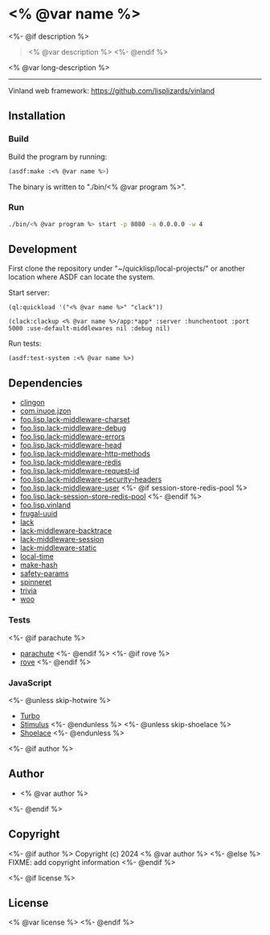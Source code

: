 # <% @var name %>

<%- @if description %>
> <% @var description %>
<%- @endif %>

<% @var long-description %>

---

Vinland web framework: https://github.com/lisplizards/vinland

## Installation

### Build

Build the program by running:

```lisp
(asdf:make :<% @var name %>)
```

The binary is written to "./bin/<% @var program %>".

### Run

```sh
./bin/<% @var program %> start -p 8080 -a 0.0.0.0 -w 4
```

## Development

First clone the repository under "~/quicklisp/local-projects/" or another location where ASDF can locate the system.

Start server:

```common-lisp
(ql:quickload '("<% @var name %>" "clack"))

(clack:clackup <% @var name %>/app:*app* :server :hunchentoot :port 5000 :use-default-middlewares nil :debug nil)
```

Run tests:

```common-lisp
(asdf:test-system :<% @var name %>)
```

## Dependencies

* [clingon](https://github.com/dnaeon/clingon)
* [com.inuoe.jzon](https://github.com/Zulu-Inuoe/jzon)
* [foo.lisp.lack-middleware-charset](https://github.com/lisplizards/lack-middleware-charset)
* [foo.lisp.lack-middleware-debug](https://github.com/lisplizards/lack-middleware-debug)
* [foo.lisp.lack-middleware-errors](https://github.com/lisplizards/lack-middleware-errors)
* [foo.lisp.lack-middleware-head](https://github.com/lisplizards/lack-middleware-head)
* [foo.lisp.lack-middleware-http-methods](https://github.com/lisplizards/lack-middleware-http-methods)
* [foo.lisp.lack-middleware-redis](https://github.com/lisplizards/lack-middleware-redis)
* [foo.lisp.lack-middleware-request-id](https://github.com/lisplizards/lack-middleware-request-id)
* [foo.lisp.lack-middleware-security-headers](https://github.com/lisplizards/lack-middleware-security-headers)
* [foo.lisp.lack-middleware-user](https://github.com/lisplizards/lack-middleware-user)
<%- @if session-store-redis-pool %>
* [foo.lisp.lack-session-store-redis-pool](https://github.com/lisplizards/lack-session-store-redis-pool)
<%- @endif %>
* [foo.lisp.vinland](https://github.com/lisplizards/vinland)
* [frugal-uuid](https://github.com/ak-coram/cl-frugal-uuid)
* [lack](https://github.com/fukamachi/lack/blob/master/lack.asd)
* [lack-middleware-backtrace](https://github.com/fukamachi/lack/blob/master/lack-middleware-backtrace.asd)
* [lack-middleware-session](https://github.com/fukamachi/lack/blob/master/lack-middleware-session.asd)
* [lack-middleware-static](https://github.com/fukamachi/lack/blob/master/lack-middleware-static.asd)
* [local-time](https://github.com/dlowe-net/local-time)
* [make-hash](https://github.com/genovese/make-hash)
* [safety-params](https://github.com/fukamachi/safety-params)
* [spinneret](https://github.com/ruricolist/spinneret)
* [trivia](https://github.com/guicho271828/trivia)
* [woo](https://github.com/fukamachi/woo)

### Tests

<%- @if parachute %>
* [parachute](https://github.com/Shinmera/parachute)
<%- @endif %>
<%- @if rove %>
* [rove](https://github.com/fukamachi/rove)
<%- @endif %>

### JavaScript

<%- @unless skip-hotwire %>
* [Turbo](https://github.com/hotwired/turbo)
* [Stimulus](https://github.com/hotwired/stimulus)
<%- @endunless %>
<%- @unless skip-shoelace %>
* [Shoelace](https://shoelace.style/)
<%- @endunless %>

<%- @if author %>
## Author

* <% @var author %>

<%- @endif %>
## Copyright

<%- @if author %>
Copyright (c) 2024 <% @var author %>
<%- @else %>
FIXME: add copyright information
<%- @endif %>

<%- @if license %>
## License

<% @var license %>
<%- @endif %>

